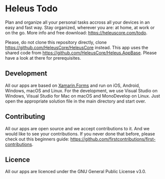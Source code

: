 # Heleus Todo

Plan and organize all your personal tasks accross all your devices in an easy and fast way. Stay organized, wherever you are: at home, at work or on the go. More info and free download: https://heleuscore.com/todo.

Please, do not clone this repository directly, clone https://github.com/HeleusCore/HeleusCore instead. This app uses the shared code from https://github.com/HeleusCore/Heleus.AppBase. Please have a look at there for prerequisites.

## Development

All our apps are based on [Xamarin.Forms](https://github.com/xamarin/Xamarin.Forms) and run on iOS, Android, Windows, macOS and Linux. For the development, we use Visual Studio on Windows, Visual Studio for Mac on macOS and MonoDevelop on Linux. Just open the appropriate solution file in the main directory and start over.

## Contributing

All our apps are open source and we accept contributions to it. And we would like to see your contributions. If you never done that before, please check out this beginners guide: https://github.com/firstcontributions/first-contributions.

## Licence

All our apps are licenced under the GNU General Public License v3.0. 
